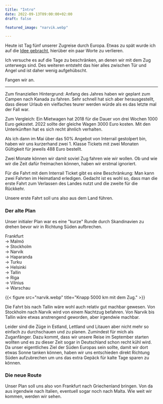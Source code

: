 ```yaml
---
title: "Intro"
date: 2022-09-13T09:00:00+02:00
draft: false

featured_image: "narvik.webp"

---
```


Heute ist Tag fünf unserer Zugreise durch Europa. Etwas zu spät wurde ich auf
die [Idee gebracht](https://twitter.com/arnebahlo/status/1571455029533446148), hierüber ein paar Worte zu verlieren.

Ich versuche es auf die Tage zu beschränken, an denen wir mit dem Zug unterwegs
sind. Des weiteren entsteht das hier alles zwischen Tür und Angel und ist
daher wenig aufgehübscht.

Fangen wir an.

---

Zum finanziellen Hintergrund: Anfang des Jahres haben wir geplant zum Campen
nach Kanada zu fahren. Sehr schnell hat sich aber herausgestellt, dass dieser
Urlaub ein vielfaches teurer werden würde als es das letzte mal der Fall war.

Zum Vergleich: Ein Mietwagen hat 2018 für die Dauer von drei Wochen 1000
Euro gekostet. 2022 sollte der gleiche Wagen 3000 Euro kosten. Mit den
Unterkünften hat es sich recht ähnlich verhalten.

Als ich dann im Mai über das 50% Angebot von Interrail gestolpert bin, haben
wir uns kurzerhand zwei 1. Klasse Tickets mit zwei Monaten Gültigkeit für
jeweils 488 Euro bestellt.

Zwei Monate können wir damit soviel Zug fahren wie wir wollen. Ob und wie wir
die Zeit dafür freimachen können, haben wir erstmal ignoriert.

Für die Fahrt mit dem Interrail Ticket gibt es eine Beschränkung: Man kann zwei
Fahrten im Heimatland erledigen. Gedacht ist es wohl so, dass man die erste
Fahrt zum Verlassen des Landes nutzt und die zweite für die Rückkehr.

Unsere erste Fahrt soll uns also aus dem Land führen.

### Der alte Plan

Unser initialer Plan war es eine "kurze" Runde durch Skandinavien zu drehen
bevor wir in Richtung Süden aufbrechen.

Frankfurt \
-> Malmö \
-> Stockholm \
-> Narvik \
-> Haparanda \
-> Turku \
-> Helsinki \
-> Tallin \
-> Riga \
-> Vilnius \
-> Warschau

{{< figure src="narvik.webp" title="Knapp 5000 km mit dem Zug." >}}

Die Fahrt bis nach Tallin wäre wohl auch relativ gut machbar gewesen. Von
Stockholm nach Narvik wird von einem Nachtzug befahren. Von Narvik bis Tallin
wäre etwas anstrengend geworden, aber irgendwie machbar.

Leider sind die Züge in Estland, Lettland und Litauen aber nicht mehr so
einfach zu durchschauen und zu planen. Zumindest für mich als Zuganfänger.
Dazu kommt, dass wir unsere Reise im September starten wollten und es zu dieser
Zeit sogar in Deutschland schon recht kühl wird.
Da unser eigentliches Ziel der Süden Europas sein sollte, damit wir dort etwas
Sonne tanken können, haben wir uns entschieden direkt Richtung Süden
aufzubrechen um uns das extra Gepäck für kalte Tage sparen zu können.

### Die neue Route

Unser Plan soll uns also von Frankfurt nach Griechenland bringen. Von da aus
irgendwie nach Italien, eventuell sogar noch nach Malta. Wie weit wir kommen,
werden wir sehen.
